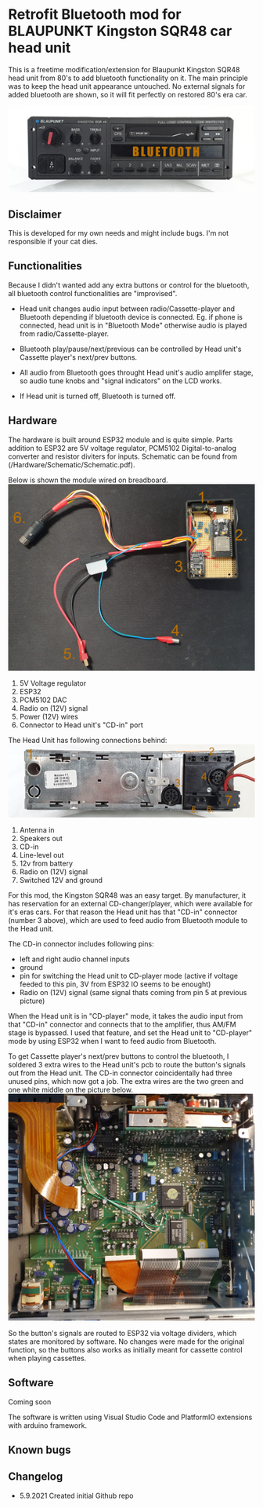 # Retrofit Bluetooth mod for BLAUPUNKT Kingston SQR48 car head unit 

This is a freetime modification/extension for Blaupunkt Kingston SQR48 head unit from 80's to add bluetooth functionality on it. The main principle was to keep the head unit appearance untouched. No external signals for added bluetooth are shown, so it will fit perfectly on restored 80's era car.

![Cover picture](/Hardware/Images/Cover.jpg)

## Disclaimer

This is developed for my own needs and might include bugs. I'm not responsible if your cat dies.

## Functionalities

Because I didn't wanted add any extra buttons or control for the bluetooth, all bluetooth control functionalities are "improvised".

* Head unit changes audio input between radio/Cassette-player and Bluetooth depending if bluetooth device is connected. Eg. if phone is connected, head unit is in "Bluetooth Mode" otherwise audio is played from radio/Cassette-player.

* Bluetooth play/pause/next/previous can be controlled by Head unit's Cassette player's next/prev buttons. 

* All audio from Bluetooth goes throught Head unit's audio amplifer stage, so audio tune knobs and "signal indicators" on the LCD works. 

* If Head unit is turned off, Bluetooth is turned off.

## Hardware

The hardware is built around ESP32 module and is quite simple. Parts addition to ESP32 are 5V voltage regulator, PCM5102 Digital-to-analog converter and resistor diviters for inputs. Schematic can be found from (/Hardware/Schematic/Schematic.pdf).

Below is shown the module wired on breadboard.
![Picture of the module](/Hardware/Images/module_overall_V1.jpg)
1. 5V Voltage regulator
2. ESP32
3. PCM5102 DAC
4. Radio on (12V) signal
5. Power (12V) wires
6. Connector to Head unit's "CD-in" port

The Head Unit has following connections behind:
![Head Unit's connectors](/Hardware/Images/Head_unit_connections2.jpg)
1. Antenna in
2. Speakers out
3. CD-in
4. Line-level out
5. 12v from battery
6. Radio on (12V) signal
7. Switched 12V and ground

For this mod, the Kingston SQR48 was an easy target. By manufacturer, it has reservation for an external CD-changer/player, which were available for it's eras cars. For that reason the Head unit has that "CD-in" connector (number 3 above), which are used to feed audio from Bluetooth module to the Head unit. 

The CD-in connector includes following pins:
- left and right audio channel inputs
- ground
- pin for switching the Head unit to CD-player mode (active if voltage feeded to this pin, 3V from ESP32 IO seems to be enought)
- Radio on (12V) signal (same signal thats coming from pin 5 at previous picture)

When the Head unit is in "CD-player" mode, it takes the audio input from that "CD-in" connector and connects that to the amplifier, thus AM/FM stage is bypassed. I used that feature, and set the Head unit to "CD-player" mode by using ESP32 when I want to feed audio from Bluetooth.

To get Cassette player's next/prev buttons to control the bluetooth, I soldered 3 extra wires to the Head unit's pcb to route the button's signals out from the Head unit. The CD-in connector coincidentally had three unused pins, which now got a job. The extra wires are the two green and one white middle on the picture below.
![](/Hardware/Images/pcb_modification.jpg)

So the button's signals are routed to ESP32 via voltage dividers, which states are monitored by software. No changes were made for the original function, so the buttons also works as initially meant for cassette control when playing cassettes.

## Software

Coming soon

The software is written using Visual Studio Code and PlatformIO extensions with arduino framework.

## Known bugs



## Changelog
* 5.9.2021 Created initial Github repo
